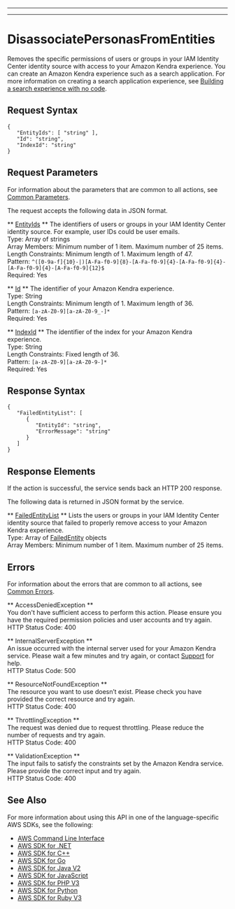 --------

--------

# DisassociatePersonasFromEntities<a name="API_DisassociatePersonasFromEntities"></a>

Removes the specific permissions of users or groups in your IAM Identity Center identity source with access to your Amazon Kendra experience\. You can create an Amazon Kendra experience such as a search application\. For more information on creating a search application experience, see [Building a search experience with no code](https://docs.aws.amazon.com/kendra/latest/dg/deploying-search-experience-no-code.html)\.

## Request Syntax<a name="API_DisassociatePersonasFromEntities_RequestSyntax"></a>

```
{
   "EntityIds": [ "string" ],
   "Id": "string",
   "IndexId": "string"
}
```

## Request Parameters<a name="API_DisassociatePersonasFromEntities_RequestParameters"></a>

For information about the parameters that are common to all actions, see [Common Parameters](CommonParameters.md)\.

The request accepts the following data in JSON format\.

 ** [EntityIds](#API_DisassociatePersonasFromEntities_RequestSyntax) **   <a name="Kendra-DisassociatePersonasFromEntities-request-EntityIds"></a>
The identifiers of users or groups in your IAM Identity Center identity source\. For example, user IDs could be user emails\.  
Type: Array of strings  
Array Members: Minimum number of 1 item\. Maximum number of 25 items\.  
Length Constraints: Minimum length of 1\. Maximum length of 47\.  
Pattern: `^([0-9a-f]{10}-|)[A-Fa-f0-9]{8}-[A-Fa-f0-9]{4}-[A-Fa-f0-9]{4}-[A-Fa-f0-9]{4}-[A-Fa-f0-9]{12}$`   
Required: Yes

 ** [Id](#API_DisassociatePersonasFromEntities_RequestSyntax) **   <a name="Kendra-DisassociatePersonasFromEntities-request-Id"></a>
The identifier of your Amazon Kendra experience\.  
Type: String  
Length Constraints: Minimum length of 1\. Maximum length of 36\.  
Pattern: `[a-zA-Z0-9][a-zA-Z0-9_-]*`   
Required: Yes

 ** [IndexId](#API_DisassociatePersonasFromEntities_RequestSyntax) **   <a name="Kendra-DisassociatePersonasFromEntities-request-IndexId"></a>
The identifier of the index for your Amazon Kendra experience\.  
Type: String  
Length Constraints: Fixed length of 36\.  
Pattern: `[a-zA-Z0-9][a-zA-Z0-9-]*`   
Required: Yes

## Response Syntax<a name="API_DisassociatePersonasFromEntities_ResponseSyntax"></a>

```
{
   "FailedEntityList": [ 
      { 
         "EntityId": "string",
         "ErrorMessage": "string"
      }
   ]
}
```

## Response Elements<a name="API_DisassociatePersonasFromEntities_ResponseElements"></a>

If the action is successful, the service sends back an HTTP 200 response\.

The following data is returned in JSON format by the service\.

 ** [FailedEntityList](#API_DisassociatePersonasFromEntities_ResponseSyntax) **   <a name="Kendra-DisassociatePersonasFromEntities-response-FailedEntityList"></a>
Lists the users or groups in your IAM Identity Center identity source that failed to properly remove access to your Amazon Kendra experience\.  
Type: Array of [FailedEntity](API_FailedEntity.md) objects  
Array Members: Minimum number of 1 item\. Maximum number of 25 items\.

## Errors<a name="API_DisassociatePersonasFromEntities_Errors"></a>

For information about the errors that are common to all actions, see [Common Errors](CommonErrors.md)\.

 ** AccessDeniedException **   
You don't have sufficient access to perform this action\. Please ensure you have the required permission policies and user accounts and try again\.  
HTTP Status Code: 400

 ** InternalServerException **   
An issue occurred with the internal server used for your Amazon Kendra service\. Please wait a few minutes and try again, or contact [ Support](http://aws.amazon.com/aws.amazon.com/contact-us) for help\.  
HTTP Status Code: 500

 ** ResourceNotFoundException **   
The resource you want to use doesn’t exist\. Please check you have provided the correct resource and try again\.  
HTTP Status Code: 400

 ** ThrottlingException **   
The request was denied due to request throttling\. Please reduce the number of requests and try again\.  
HTTP Status Code: 400

 ** ValidationException **   
The input fails to satisfy the constraints set by the Amazon Kendra service\. Please provide the correct input and try again\.  
HTTP Status Code: 400

## See Also<a name="API_DisassociatePersonasFromEntities_SeeAlso"></a>

For more information about using this API in one of the language\-specific AWS SDKs, see the following:
+  [AWS Command Line Interface](https://docs.aws.amazon.com/goto/aws-cli/kendra-2019-02-03/DisassociatePersonasFromEntities) 
+  [AWS SDK for \.NET](https://docs.aws.amazon.com/goto/DotNetSDKV3/kendra-2019-02-03/DisassociatePersonasFromEntities) 
+  [AWS SDK for C\+\+](https://docs.aws.amazon.com/goto/SdkForCpp/kendra-2019-02-03/DisassociatePersonasFromEntities) 
+  [AWS SDK for Go](https://docs.aws.amazon.com/goto/SdkForGoV1/kendra-2019-02-03/DisassociatePersonasFromEntities) 
+  [AWS SDK for Java V2](https://docs.aws.amazon.com/goto/SdkForJavaV2/kendra-2019-02-03/DisassociatePersonasFromEntities) 
+  [AWS SDK for JavaScript](https://docs.aws.amazon.com/goto/AWSJavaScriptSDK/kendra-2019-02-03/DisassociatePersonasFromEntities) 
+  [AWS SDK for PHP V3](https://docs.aws.amazon.com/goto/SdkForPHPV3/kendra-2019-02-03/DisassociatePersonasFromEntities) 
+  [AWS SDK for Python](https://docs.aws.amazon.com/goto/boto3/kendra-2019-02-03/DisassociatePersonasFromEntities) 
+  [AWS SDK for Ruby V3](https://docs.aws.amazon.com/goto/SdkForRubyV3/kendra-2019-02-03/DisassociatePersonasFromEntities) 